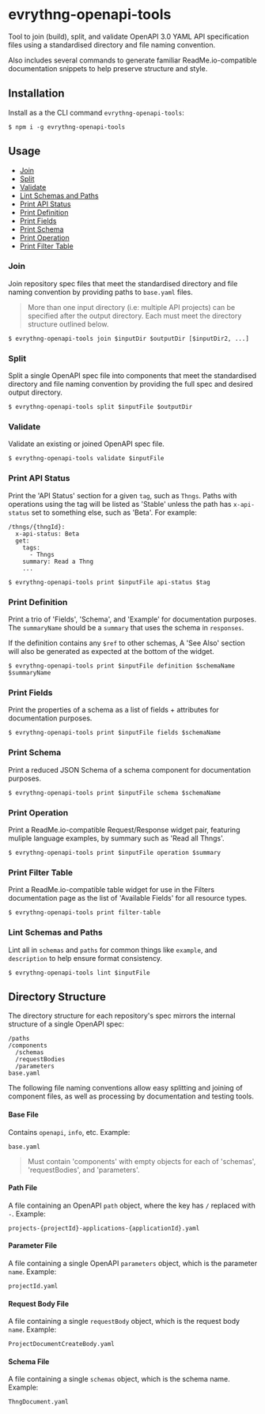 # evrythng-openapi-tools

Tool to join (build), split, and validate OpenAPI 3.0 YAML API specification
files using a standardised directory and file naming convention.

Also includes several commands to generate familiar ReadMe.io-compatible
documentation snippets to help preserve structure and style.


## Installation

Install as a the CLI command `evrythng-openapi-tools`:

```
$ npm i -g evrythng-openapi-tools
```


## Usage

- [Join](#join)
- [Split](#split)
- [Validate](#validate)
- [Lint Schemas and Paths](#lint-schemas-and-paths)
- [Print API Status](#print-api-status)
- [Print Definition](#print-definition)
- [Print Fields](#print-fields)
- [Print Schema](#print-schema)
- [Print Operation](#print-operation)
- [Print Filter Table](#print-filter-table)


### Join

Join repository spec files that meet the standardised directory and file naming
convention by providing paths to `base.yaml` files.

> More than one input directory (i.e: multiple API projects) can be specified
> after the output directory. Each must meet the directory structure outlined
> below.

`$ evrythng-openapi-tools join $inputDir $outputDir [$inputDir2, ...]`


### Split

Split a single OpenAPI spec file into components that meet the standardised
directory and file naming convention by providing the full spec and desired
output directory.

`$ evrythng-openapi-tools split $inputFile $outputDir`


### Validate

Validate an existing or joined OpenAPI spec file.

`$ evrythng-openapi-tools validate $inputFile`


### Print API Status

Print the 'API Status' section for a given `tag`, such as `Thngs`. Paths with
operations using the tag will be listed as 'Stable' unless the path has
`x-api-status` set to something else, such as 'Beta'. For example:

```
/thngs/{thngId}:
  x-api-status: Beta
  get:
    tags:
      - Thngs
    summary: Read a Thng
    ...
```

`$ evrythng-openapi-tools print $inputFile api-status $tag`


### Print Definition

Print a trio of 'Fields', 'Schema', and 'Example' for documentation purposes.
The `summaryName` should be a `summary` that uses the schema in `responses`.

If the definition contains any `$ref` to other schemas, A 'See Also' section
will also be generated as expected at the bottom of the widget.

`$ evrythng-openapi-tools print $inputFile definition $schemaName $summaryName`


### Print Fields

Print the properties of a schema as a list of fields + attributes for
documentation purposes.

`$ evrythng-openapi-tools print $inputFile fields $schemaName`


### Print Schema

Print a reduced JSON Schema of a schema component for documentation purposes.

`$ evrythng-openapi-tools print $inputFile schema $schemaName`


### Print Operation

Print a ReadMe.io-compatible Request/Response widget pair, featuring muliple
language examples, by summary such as 'Read all Thngs'.

`$ evrythng-openapi-tools print $inputFile operation $summary`


### Print Filter Table

Print a ReadMe.io-compatible table widget for use in the Filters documentation
page as the list of 'Available Fields' for all resource types.

`$ evrythng-openapi-tools print filter-table`


### Lint Schemas and Paths

Lint all in `schemas` and `paths` for common things like `example`, and
`description` to help ensure format consistency.

`$ evrythng-openapi-tools lint $inputFile`


## Directory Structure

The directory structure for each repository's spec mirrors the internal
structure of a single OpenAPI spec:

```
/paths
/components
  /schemas
  /requestBodies
  /parameters
base.yaml
```

The following file naming conventions allow easy splitting and joining of
component files, as well as processing by documentation and testing tools.


#### Base File

Contains `openapi`, `info`, etc. Example:

```
base.yaml
```

> Must contain 'components' with empty objects for each of 'schemas',
> 'requestBodies', and 'parameters'.


#### Path File

A file containing an OpenAPI `path` object, where the key has `/` replaced with
`-`. Example:

```
projects-{projectId}-applications-{applicationId}.yaml
```


#### Parameter File

A file containing a single OpenAPI `parameters` object, which is the parameter
`name`. Example:

```
projectId.yaml
```


#### Request Body File

A file containing a single `requestBody` object, which is the request body
`name`. Example:

```
ProjectDocumentCreateBody.yaml
```

#### Schema File

A file containing a single `schemas` object, which is the schema name. Example:

```
ThngDocument.yaml
```

